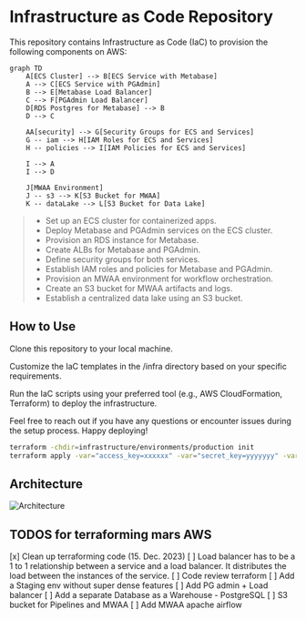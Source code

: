 # Infrastructure as Code Repository

This repository contains Infrastructure as Code (IaC) to provision the following components on AWS:

```mermaid
graph TD
    A[ECS Cluster] --> B[ECS Service with Metabase]
    A --> C[ECS Service with PGAdmin]
    B --> E[Metabase Load Balancer]
    C --> F[PGAdmin Load Balancer]
    D[RDS Postgres for Metabase] --> B
    D --> C
    
    AA[security] --> G[Security Groups for ECS and Services]
    G -- iam --> H[IAM Roles for ECS and Services]
    H -- policies --> I[IAM Policies for ECS and Services]
   
    I --> A
    I --> D 
   
    J[MWAA Environment]
    J -- s3 --> K[S3 Bucket for MWAA]
    K -- dataLake --> L[S3 Bucket for Data Lake]
```

> - Set up an ECS cluster for containerized apps.
> - Deploy Metabase and PGAdmin services on the ECS cluster.
> - Provision an RDS instance for Metabase.
> - Create ALBs for Metabase and PGAdmin.
> - Define security groups for both services.
> - Establish IAM roles and policies for Metabase and PGAdmin.
> - Provision an MWAA environment for workflow orchestration.
> - Create an S3 bucket for MWAA artifacts and logs.
> - Establish a centralized data lake using an S3 bucket.

## How to Use

Clone this repository to your local machine.

Customize the IaC templates in the /infra directory based on your specific requirements.

Run the IaC scripts using your preferred tool (e.g., AWS CloudFormation, Terraform) to deploy the infrastructure.

Feel free to reach out if you have any questions or encounter issues during the setup process. Happy deploying!

```bash
terraform -chdir=infrastructure/environments/production init
terraform apply -var="access_key=xxxxxx" -var="secret_key=yyyyyyy" -var="organization_name=coolorg" -var="domain=coolorg.cloud"  -var="environment=production"
```


## Architecture

![Architecture](./assets/architecture.png)

## TODOS for terraforming mars AWS

[x] Clean up terraforming code (15. Dec. 2023)
[ ] Load balancer has to be a 1 to 1 relationship between a service and a load balancer. It distributes the load between the instances of the service. 
[ ] Code review terraform
[ ] Add a Staging env without super dense features
[ ] Add PG admin + Load balancer
[ ] Add a separate Database as a Warehouse - PostgreSQL 
[ ] S3 bucket for Pipelines and MWAA
[ ] Add MWAA apache airflow
